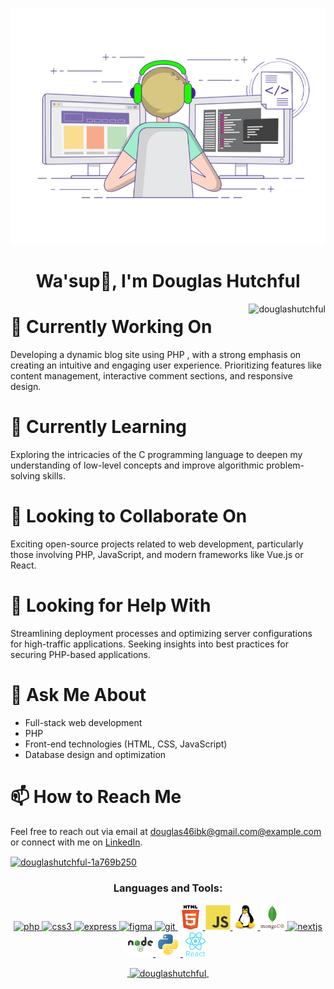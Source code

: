 ![header](https://github.com/DouglasHutchful1/DouglasHutchful1/blob/25db916d7e39e3163275741ec6adafde3cbb9ca0/giphy.gif)

<h1 align="center">Wa'sup👋, I'm Douglas Hutchful</h1>
<!-- <h3 align="center">A passionate full stack developer .</h3> -->

<p align="center"><img align="right" src="https://github-readme-stats.vercel.app/api/top-langs?username=douglashutchful1&show_icons=true&locale=en&layout=compact&hide=jupyter%20notebook&theme=algolia" alt="douglashutchful" /></p>

# 🔭 Currently Working On
Developing a dynamic blog site using PHP , with a strong emphasis on creating an intuitive and engaging user experience. Prioritizing features like  content management, interactive comment sections, and responsive design.

# 🌱 Currently Learning
Exploring the intricacies of the C programming language to deepen my understanding of low-level concepts and improve algorithmic problem-solving skills.

# 👯 Looking to Collaborate On
Exciting open-source projects related to web development, particularly those involving PHP, JavaScript, and modern frameworks like Vue.js or React.

# 🤔 Looking for Help With
Streamlining deployment processes and optimizing server configurations for high-traffic applications. Seeking insights into best practices for securing PHP-based applications.

# 💬 Ask Me About
- Full-stack web development
- PHP 
- Front-end technologies (HTML, CSS, JavaScript)
- Database design and optimization

# 📫 How to Reach Me
Feel free to reach out via email at [douglas46ibk@gmail.com@example.com](mailto:douglas46ibk@gmail.com) or connect with me on [LinkedIn](http://linkedin.com/in/douglas-hutchful-45462927b).





<p align="center">

<a href="http://linkedin.com/in/douglas-hutchful-45462927b" target="blank"><img align="center" src="https://raw.githubusercontent.com/rahuldkjain/github-profile-readme-generator/master/src/images/icons/Social/linked-in-alt.svg" alt="douglashutchful-1a769b250" height="30" width="40" /></a>
</p>

<h3 align="center">Languages and Tools:</h3>
<p align="center"> <a href="https://www.php.net/" target="_blank" rel="noreferrer"> <img src="https://img.icons8.com/offices/48/000000/php-logo.png" alt="php" width="40" height="40"/> </a> <a href="https://cplusplus.com/" target="_blank" rel="noreferrer"> <img src="https://img.icons8.com/color/48/000000/c-plus-plus-logo.png" alt="css3" width="40" height="40"/> </a> <a href="https://www.mysql.com/" target="_blank" rel="noreferrer"> <img src="https://img.icons8.com/color/48/000000/mysql-logo.png" alt="express" width="40" height="40"/> </a> <a href="https://www.figma.com/" target="_blank" rel="noreferrer"> <img src="https://www.vectorlogo.zone/logos/figma/figma-icon.svg" alt="figma" width="40" height="40"/> </a> <a href="https://git-scm.com/" target="_blank" rel="noreferrer"> <img src="https://www.vectorlogo.zone/logos/git-scm/git-scm-icon.svg" alt="git" width="40" height="40"/> </a> <a href="https://www.w3.org/html/" target="_blank" rel="noreferrer"> <img src="https://raw.githubusercontent.com/devicons/devicon/master/icons/html5/html5-original-wordmark.svg" alt="html5" width="40" height="40"/> </a> <a href="https://developer.mozilla.org/en-US/docs/Web/JavaScript" target="_blank" rel="noreferrer"> <img src="https://raw.githubusercontent.com/devicons/devicon/master/icons/javascript/javascript-original.svg" alt="javascript" width="40" height="40"/> </a> <a href="https://www.linux.org/" target="_blank" rel="noreferrer"> <img src="https://raw.githubusercontent.com/devicons/devicon/master/icons/linux/linux-original.svg" alt="linux" width="40" height="40"/> </a> <a href="https://www.mongodb.com/" target="_blank" rel="noreferrer"> <img src="https://raw.githubusercontent.com/devicons/devicon/master/icons/mongodb/mongodb-original-wordmark.svg" alt="mongodb" width="40" height="40"/> </a> <a href="https://nextjs.org/" target="_blank" rel="noreferrer"> <img src="https://cdn.worldvectorlogo.com/logos/nextjs-2.svg" alt="nextjs" width="40" height="40"/> </a> <a href="https://nodejs.org" target="_blank" rel="noreferrer"> <img src="https://raw.githubusercontent.com/devicons/devicon/master/icons/nodejs/nodejs-original-wordmark.svg" alt="nodejs" width="40" height="40"/> </a> <a href="https://www.python.org" target="_blank" rel="noreferrer"> <img src="https://raw.githubusercontent.com/devicons/devicon/master/icons/python/python-original.svg" alt="python" width="40" height="40"/> </a> <a href="https://reactjs.org/" target="_blank" rel="noreferrer"> <img src="https://raw.githubusercontent.com/devicons/devicon/master/icons/react/react-original-wordmark.svg" alt="react" width="40" height="40"/>  </p>

<p align="center">&nbsp;<img align="center" src="https://github-readme-stats.vercel.app/api?username=douglashutchful1&show_icons=true&locale=en&card_width=500px&theme=algolia" alt="douglashutchful" />&nbsp;</p>
